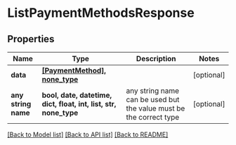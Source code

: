 # ListPaymentMethodsResponse



## Properties
Name | Type | Description | Notes
------------ | ------------- | ------------- | -------------
**data** | [**[PaymentMethod], none_type**](PaymentMethod.md) |  | [optional] 
**any string name** | **bool, date, datetime, dict, float, int, list, str, none_type** | any string name can be used but the value must be the correct type | [optional]

[[Back to Model list]](../README.md#documentation-for-models) [[Back to API list]](../README.md#documentation-for-api-endpoints) [[Back to README]](../README.md)


